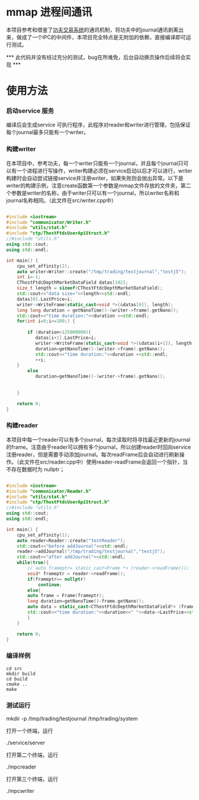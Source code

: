 # mmap 进程间通讯

本项目参考和借鉴了[功夫交易系统](https://github.com/taurusai/kungfu)的通讯机制，将功夫中的journal通讯剥离出来，做成了一个IPC的中间件，本项目完全特点是无附加的依赖，直接编译即可运行测试。


*** 此代码并没有经过充分的测试，bug在所难免，后台自动换页操作后续将会实现 ***

# 使用方法

### 启动service 服务

编译后会生成service 可执行程序，此程序对reader和writer进行管理，包括保证每个journal最多只能有一个writer。


### 构建writer

在本项目中，参考功夫，每一个writer只能有一个journal，并且每个journal只可以有一个进程进行写操作，writer构建必须在service启动以后才可以进行，writer构建时会自动尝试链接service并注册writer，如果失败则会抛出异常。以下是writer的构建示例，注意create函数第一个参数是mmap文件存放的文件夹，第二个参数是writer的名称，由于writer只可以有一个journal，所以writer名称和journal名称相同。（此文件在src/writer.cpp中）

```C++

#include <iostream>
#include "communicator/Writer.h"
#include "utils/stat.h"
#include "ctp/ThostFtdcUserApiStruct.h"
//#include "utils.h"
using std::cout;
using std::endl;

int main() {
    cpu_set_affinity(2);
    auto writer=Writer::create("/tmp/trading/testjournal","testj5");
    int i=-1;
    CThostFtdcDepthMarketDataField datas[102];
    size_t length = sizeof(CThostFtdcDepthMarketDataField);
    std::cout<<"data size="<<length<<std::endl;
    datas[0].LastPrice=i;
    writer->WriteFrame(static_cast<void *>(&datas[0]), length); 
    long long duration = getNanoTime()-(writer->frame).getNano();
    std::cout<<"time duration:"<<duration <<std::endl;   
    for(int i=0;i<=100;) {
        
        if (duration>125000000){
           datas[i+1].LastPrice=i;
    	   writer->WriteFrame(static_cast<void *>(&datas[i+1]), length);
           duration=getNanoTime()-(writer->frame).getNano();
           std::cout<<"time duration:"<<duration <<std::endl;
           ++i;   
	}
        else
           duration=getNanoTime()-(writer->frame).getNano();
        
        
    }

    return 0;
}
```

### 构建reader

本项目中每一个reader可以有多个journal，每次读取时将寻找最近更新的journal的frame。注意由于reader可以拥有多个journal，所以创建reader时回向service注册reader，但是需要手动添加journal。每次readFrame后会自动进行刷新操作。（此文件在src/reader.cpp中）使用reader-readFrame会返回一个指针，当不存在数据时为 nullptr；


```C++

#include <iostream>
#include "communicator/Reader.h"
#include "utils/stat.h"
#include "ctp/ThostFtdcUserApiStruct.h"
//#include "utils.h"
using std::cout;
using std::endl;

int main() {
    cpu_set_affinity(1);
    auto reader=Reader::create("testReader");
    std::cout<<"before addJournal"<<std::endl;
    reader->addJournal("/tmp/trading/testjournal","testj5");
    std::cout<<"after addJournal"<<std::endl;
    while(true){
        // auto frameptr= static_cast<Frame *> (reader->readFrame());
        void* frameptr = reader->readFrame();
        if(frameptr== nullptr)
            continue;
        else{
        auto frame = Frame(frameptr);
        long duration=getNanoTime()-frame.getNano();
        auto data = static_cast<CThostFtdcDepthMarketDataField*> (frame.getData() );
        std::cout<<"time duration:"<<duration<<" "<<data->LastPrice<<std::endl;
        }
    }

    return 0;
}
```

### 编译样例


```
cd src
mkdir build
cd build
cmake ..
make

```

### 测试运行
mkdir -p /tmp/trading/testjournal /tmp/trading/system

打开一个终端，运行

./service/server

打开第二个终端，运行

./mpcreader

打开第三个终端，运行

./mpcwriter
